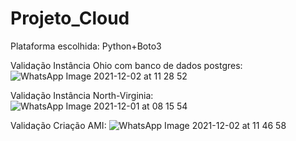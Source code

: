 # Projeto_Cloud

Plataforma escolhida: Python+Boto3 

Validação Instância Ohio com banco de dados postgres:
![WhatsApp Image 2021-12-02 at 11 28 52](https://user-images.githubusercontent.com/49568374/144611999-09464049-7baf-4ead-8222-64677a71b08d.jpeg)


Validação Instância North-Virginia:
![WhatsApp Image 2021-12-01 at 08 15 54](https://user-images.githubusercontent.com/49568374/144611514-ccb1bce7-c606-4d00-a8a6-3685b31cba7e.jpeg)


Validação Criação AMI:
![WhatsApp Image 2021-12-02 at 11 46 58](https://user-images.githubusercontent.com/49568374/144611567-30a60f87-c4f8-4f4c-91ba-4c7ab75578ac.jpeg)

